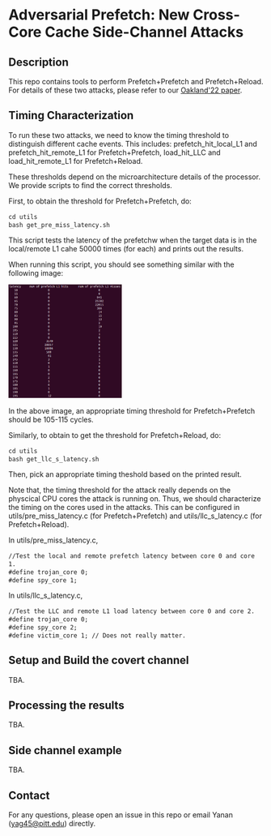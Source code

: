 # Adversarial Prefetch: New Cross-Core Cache Side-Channel Attacks
## Description

This repo contains tools to perform Prefetch+Prefetch and Prefetch+Reload.
For details of these two attacks, please refer to our [Oakland'22 paper](https://yananguo.com/files/oakland22.pdf).


## Timing Characterization

To run these two attacks, we need to know the timing threshold to distinguish different cache events. This includes:
prefetch_hit_local_L1 and prefetch_hit_remote_L1 for Prefetch+Prefetch,
load_hit_LLC and load_hit_remote_L1 for Prefetch+Reload.

These thresholds depend on the microarchitecture details of the processor. We provide scripts to find the correct thresholds.

First, to obtain the threshold for Prefetch+Prefetch, do:
```
cd utils
bash get_pre_miss_latency.sh
```
This script tests the latency of the prefetchw when the target data is in the local/remote L1 cahe 50000 times (for each) and prints out the results.

When running this script, you should see something similar with the following image:
<p>
<img src="figures/profiling_result.png", height="224", width="224">
</p>


In the above image, an appropriate timing threshold for Prefetch+Prefetch should be 105-115 cycles.

Similarly, to obtain to get the threshold for Prefetch+Reload, do:
```
cd utils
bash get_llc_s_latency.sh
```

Then, pick an appropriate timing theshold based on the printed result.

Note that, the timing threshold for the attack really depends on the physcical CPU cores the attack is running on. Thus, we should characterize the timing on the cores used in the attacks. This can be configured in utils/pre_miss_latency.c (for Prefetch+Prefetch) and utils/llc_s_latency.c (for Prefetch+Reload).

In utils/pre_miss_latency.c,
```
//Test the local and remote prefetch latency between core 0 and core 1.
#define trojan_core 0;
#define spy_core 1;
```

In utils/llc_s_latency.c,
```
//Test the LLC and remote L1 load latency between core 0 and core 2. 
#define trojan_core 0;
#define spy_core 2;
#define victim_core 1; // Does not really matter.
```


## Setup and Build the covert channel
TBA.

## Processing the results
TBA.

## Side channel example
TBA.

## Contact

For any questions, please open an issue in this repo or email Yanan (yag45@pitt.edu) directly.



